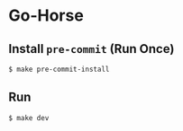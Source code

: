 # Go-Horse

## Install `pre-commit` (Run Once)

```bash
$ make pre-commit-install
```

## Run

```bash
$ make dev
```
